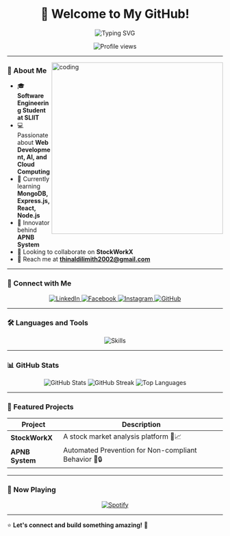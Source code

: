 <h1 align="center">🚀 Welcome to My GitHub!</h1>
<p align="center">
  <img src="https://readme-typing-svg.herokuapp.com?font=Fira+Code&pause=1000&center=true&vCenter=true&width=600&lines=Hello%2C+I'm+Thinal+Dilmith+Dewnayana!;Software+Engineering+Student+at+SLIIT;MERN+Stack+Developer+%7C+AI+Enthusiast;Innovator+%7C+Problem+Solver+%7C+Tech+Lover" alt="Typing SVG" />
</p>

<p align="center">
  <img src="https://komarev.com/ghpvc/?username=thinux2002&label=Profile%20views&color=0e75b6&style=flat" alt="Profile views" />
</p>

---

<img align="right" alt="coding" width="400" src="https://media.giphy.com/media/qgQUggAC3Pfv687qPC/giphy.gif" />

### 🌟 About Me
- 🎓 **Software Engineering Student at SLIIT**
- 💻 Passionate about **Web Development, AI, and Cloud Computing**
- 🌱 Currently learning **MongoDB, Express.js, React, Node.js**
- 🔬 Innovator behind **APNB System**
- 🤝 Looking to collaborate on **StockWorkX**
- 📩 Reach me at **thinaldilimith2002@gmail.com**

---

### 🔗 Connect with Me
<p align="center">
  <a href="https://linkedin.com/in/thinal-dewnayana" target="_blank">
    <img src="https://img.shields.io/badge/LinkedIn-%230077B5.svg?style=for-the-badge&logo=linkedin&logoColor=white" alt="LinkedIn" />
  </a>
  <a href="https://fb.com/thinal.dewnayana" target="_blank">
    <img src="https://img.shields.io/badge/Facebook-%231877F2.svg?style=for-the-badge&logo=facebook&logoColor=white" alt="Facebook" />
  </a>
  <a href="https://instagram.com/thinal.dilmith" target="_blank">
    <img src="https://img.shields.io/badge/Instagram-%23E4405F.svg?style=for-the-badge&logo=instagram&logoColor=white" alt="Instagram" />
  </a>
  <a href="https://github.com/thinux2002" target="_blank">
    <img src="https://img.shields.io/badge/GitHub-181717?style=for-the-badge&logo=github&logoColor=white" alt="GitHub" />
  </a>
</p>

---

### 🛠️ Languages and Tools
<p align="center">
  <img src="https://skillicons.dev/icons?i=html,css,js,react,nodejs,express,mongodb,mysql,java,python,c,cpp,flutter,php,git,docker" alt="Skills" />
</p>

---

### 📊 GitHub Stats
<p align="center">
  <img src="https://github-readme-stats.vercel.app/api?username=thinux2002&show_icons=true&theme=radical" alt="GitHub Stats" />
  <img src="https://github-readme-streak-stats.herokuapp.com/?user=thinux2002&theme=radical" alt="GitHub Streak" />
  <img src="https://github-readme-stats.vercel.app/api/top-langs/?username=thinux2002&layout=compact&theme=radical" alt="Top Languages" />
</p>

---

### 🚀 Featured Projects
| Project | Description |
|---------|-------------|
| **StockWorkX** | A stock market analysis platform 🏦📈 |
| **APNB System** | Automated Prevention for Non-compliant Behavior 🚗🔒 |

---

### 🎵 Now Playing
<p align="center">
  <a href="https://open.spotify.com/user/thinux2002" target="_blank">
    <img src="https://img.shields.io/badge/Spotify-1DB954?style=for-the-badge&logo=spotify&logoColor=white" alt="Spotify" />
  </a>
</p>

---

⭐ **Let's connect and build something amazing!** 🚀
